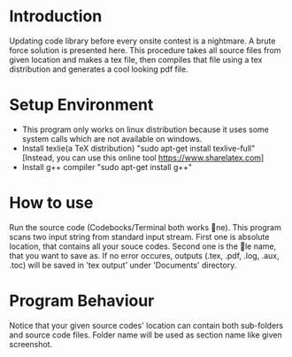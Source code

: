 # Introduction
Updating code library before every onsite contest is a nightmare. A brute force solution is
presented here. This procedure takes all source files from given location and makes a tex
file, then compiles that file using a tex distribution and generates a cool looking pdf file.
# Setup Environment
* This program only works on linux distribution because it uses some system calls which are
not available on windows.
* Install texlie(a TeX distribution)  "sudo apt-get install texlive-full" [Instead, you can use this online tool https://www.sharelatex.com]
* Install g++ compiler "sudo apt-get install g++"
# How to use
Run the source code (Codebocks/Terminal both works ne). This program scans two input
string from standard input stream. First one is absolute location, that contains all your souce
codes. Second one is the le name, that you want to save as. If no error occures, outputs
(.tex, .pdf, .log, .aux, .toc) will be saved in 'tex output' under 'Documents' directory.
# Program Behaviour
Notice that your given source codes' location can contain both sub-folders and source
code files. Folder name will be used as section name like given screenshot.
<blockquote class="imgur-embed-pub" lang="en" data-id="a/EkW9IT1"><a href="//imgur.com/EkW9IT1"></a></blockquote><script async src="//s.imgur.com/min/embed.js" charset="utf-8"></script>
